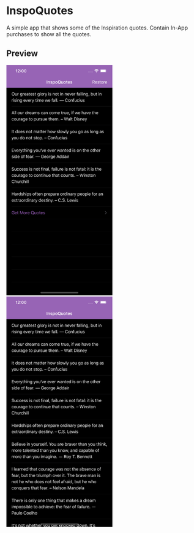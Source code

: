 # InspoQuotes
A simple app that shows some of the Inspiration quotes. Contain In-App purchases to show all the quotes.

## Preview
<img src="/screenshots/1.png" alt="Demo" height="600px"/> <img src="/screenshots/2.png" alt="Demo" height="600px"/>
